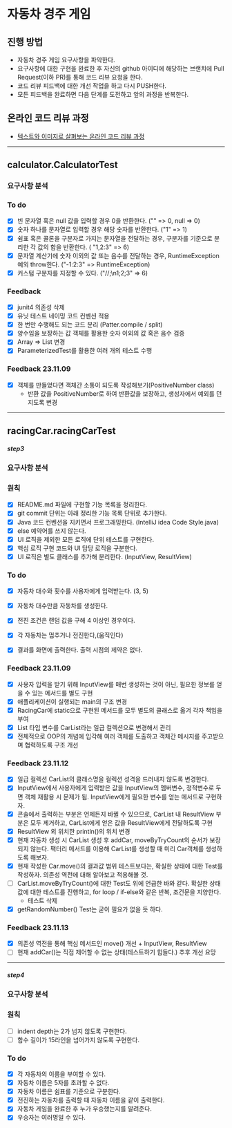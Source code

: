 # 자동차 경주 게임
## 진행 방법
* 자동차 경주 게임 요구사항을 파악한다.
* 요구사항에 대한 구현을 완료한 후 자신의 github 아이디에 해당하는 브랜치에 Pull Request(이하 PR)를 통해 코드 리뷰 요청을 한다.
* 코드 리뷰 피드백에 대한 개선 작업을 하고 다시 PUSH한다.
* 모든 피드백을 완료하면 다음 단계를 도전하고 앞의 과정을 반복한다.

## 온라인 코드 리뷰 과정
* [텍스트와 이미지로 살펴보는 온라인 코드 리뷰 과정](https://github.com/next-step/nextstep-docs/tree/master/codereview)

---

## calculator.CalculatorTest
### 요구사항 분석
### To do
* [x] 빈 문자열 혹은 null 값을 입력할 경우 0을 반환한다. ("" => 0, null => 0)
* [x] 숫자 하나를 문자열로 입력할 경우 해당 숫자를 반환한다. ("1" => 1)
* [x] 쉼표 혹은 콜론을 구분자로 가지는 문자열을 전달하는 경우, 구분자를 기준으로 분리한 각 값의 합을 반환한다. ( "1,2:3" => 6)
* [x] 문자열 계산기에 숫자 이외의 값 또는 음수를 전달하는 경우, RuntimeException 예외 throw한다. ("-1:2:3" => RuntimeException)
* [x] 커스텀 구분자를 지정할 수 있다. ("//;\n1;2;3" => 6)

### Feedback
* [x] junit4 의존성 삭제
* [x] 유닛 테스트 네이밍 코드 컨벤션 적용
* [x] 한 번만 수행해도 되는 코드 분리 (Patter.compile / split)
* [X] 양수임을 보장하는 값 객체를 활용한 숫자 이외의 값 혹은 음수 검증
* [x] Array => List 변경
* [x] ParameterizedTest를 활용한 여러 개의 테스트 수행

### Feedback 23.11.09
* [x] 객체를 만들었다면 객체간 소통이 되도록 작성해보기(PositiveNumber class)
  * 반환 값을 PositiveNumber로 하여 반환값을 보장하고, 생성자에서 예외를 던지도록 변경
---

## racingCar.racingCarTest
##### step3
### 요구사항 분석
### 원칙
* [x] README.md 파일에 구현할 기능 목록을 정리한다.
* [x] git commit 단위는 아래 정리한 기능 목록 단위로 추가한다.
* [x] Java 코드 컨벤션을 지키면서 프로그래밍한다. (IntelliJ idea Code Style.java)
* [x] else 예약어를 쓰지 않는다.
* [x] UI 로직을 제외한 모든 로직에 단위 테스트를 구현한다.
* [x] 핵심 로직 구현 코드와 UI 담당 로직을 구분한다.
* [x] UI 로직은 별도 클래스를 추가해 분리한다. (InputView, ResultView)

### To do
* [x] 자동차 대수와 횟수를 사용자에게 입력받는다. (3, 5)
* [x] 자동차 대수만큼 자동차를 생성한다.
* [x] 전진 조건은 랜덤 값을 구해 4 이상인 경우이다.
* [x] 각 자동차는 멈추거나 전진한다,(움직인다)
* [x] 결과를 화면에 출력한다. 출력 시점의 제약은 없다.


### Feedback 23.11.09
* [x] 사용자 입력을 받기 위해 InputView를 매번 생성하는 것이 아닌, 필요한 정보를 얻을 수 있는 메서드를 별도 구현
* [x] 애플리케이션이 실행되는 main의 구조 변경
* [x] RacingCar에 static으로 구현된 메서드를 모두 별도의 클래스로 옮겨 각자 책임을 부여
* [x] List<Car> 타입 변수를 CarList라는 일급 컬렉션으로 변경해서 관리
* [x] 전체적으로 OOP의 개념에 입각해 여러 객체를 도출하고 객체간 메시지를 주고받으며 협력하도록 구조 개선

### Feedback 23.11.12
* [x] 일급 컬렉션 CarList의 클래스명을 컬렉션 성격을 드러내지 않도록 변경한다.
* [x] InputView에서 사용자에게 입력받은 값을 InputView의 멤버변수, 정적변수로 두면 객체 재활용 시 문제가 됨. InputView에게 필요한 변수를 얻는 메서드로 구현하자.
* [x] 콘솔에서 출력하는 부분은 언제든지 바뀔 수 있으므로, CarList 내 ResultView 부분은 모두 제거하고, CarList에게 얻은 값을 ResultView에게 전달하도록 구현
* [x] ResultView 외 위치한 println()의 위치 변경
* [x] 현재 자동차 생성 시 CarList 생성 후 addCar, moveByTryCount의 순서가 보장되지 않는다. 팩터리 메서드를 이용해 CarList를 생성할 때 미리 Car객체를 생성하도록 해보자.
* [x] 현재 작성한 Car.move()의 결과값 범위 테스트보다는, 확실한 상태에 대한 Test를 작성하자. 의존성 역전에 대해 알아보고 적용해볼 것.
* [ ] CarList.moveByTryCount()에 대한 Test도 위에 언급한 바와 같다. 확실한 상태값에 대한 테스트를 진행하고, for loop / if-else와 같은 반복, 조건문을 지양한다.
  * 테스트 삭제
* [x] getRandomNumber() Test는 굳이 필요가 없을 듯 하다.

### Feedback 23.11.13
* [x] 의존성 역전을 통해 핵심 메서드인 move() 개선 + InputView, ResultView
* [ ] 현재 addCar()는 직접 제어할 수 없는 상태(테스트하기 힘들다.) 추후 개선 요망
---
##### step4
### 요구사항 분석
### 원칙
* [ ] indent depth는 2가 넘지 않도록 구현한다.
* [ ] 함수 길이가 15라인을 넘어가지 않도록 구현한다.
### To do
* [x] 각 자동차의 이름을 부여할 수 있다.
* [x] 자동차 이름은 5자를 초과할 수 없다.
* [x] 자동차 이름은 쉼표를 기준으로 구분한다.
* [x] 전진하는 자동차를 출력할 때 자동차 이름을 같이 출력한다.
* [x] 자동차 게임을 완료한 후 누가 우승했는지를 알려준다.
* [x] 우승자는 여러명일 수 있다.